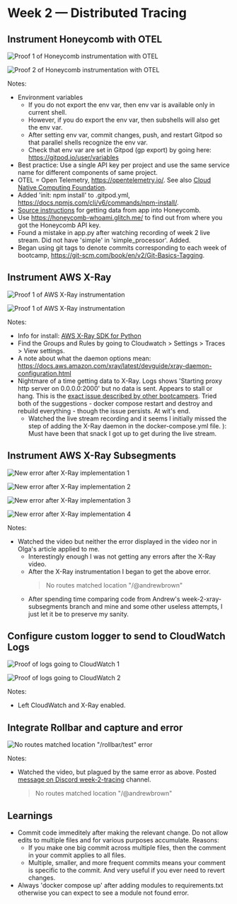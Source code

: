 # Week 2 — Distributed Tracing

## Instrument Honeycomb with OTEL
![Proof 1 of Honeycomb instrumentation with OTEL](/assets/week2-proof-instrument-honeycomb-with-otel-1.png)

![Proof 2 of Honeycomb instrumentation with OTEL](/assets/week2-proof-instrument-honeycomb-with-otel-2.png)

Notes:
- Environment variables
    - If you do not export the env var, then env var is available only in current shell. 
    - However, if you do export the env var, then subshells will also get the env var. 
    - After setting env var, commit changes, push, and restart Gitpod so that parallel shells recognize the env var.
    - Check that env var are set in Gitpod (gp export) by going here: https://gitpod.io/user/variables 
- Best practice: Use a single API key per project and use the same service name for different components of same project.
- OTEL = Open Telemetry, https://opentelemetry.io/. See also [Cloud Native Computing Foundation](https://www.cncf.io/).
- Added 'init: npm install' to .gitpod.yml, https://docs.npmjs.com/cli/v6/commands/npm-install/.
- [Source instructions](https://docs.honeycomb.io/getting-data-in/opentelemetry/python/) for getting data from app into Honeycomb.
- Use https://honeycomb-whoami.glitch.me/ to find out from where you got the Honeycomb API key.
- Found a mistake in app.py after watching recording of week 2 live stream. Did not have 'simple' in 'simple_processor'. Added.
- Began using git tags to denote commits corresponding to each week of bootcamp, https://git-scm.com/book/en/v2/Git-Basics-Tagging.

## Instrument AWS X-Ray
![Proof 1 of AWS X-Ray instrumentation](/assets/week2-proof-instrument-aws-xray-1.png)

![Proof 1 of AWS X-Ray instrumentation](/assets/week2-proof-instrument-aws-xray-2.png)

Notes:
- Info for install: [AWS X-Ray SDK for Python](https://github.com/aws/aws-xray-sdk-python)
- Find the Groups and Rules by going to Cloudwatch > Settings > Traces > View settings.
- A note about what the daemon options mean: https://docs.aws.amazon.com/xray/latest/devguide/xray-daemon-configuration.html
- Nightmare of a time getting data to X-Ray. Logs shows 'Starting proxy http server on 0.0.0.0:2000' but no data is sent. Appears to stall or hang. This is the [exact issue described by other bootcampers](https://discord.com/channels/1055552619441049660/1079890204019654666). Tried both of the suggestions - docker compose restart and destroy and rebuild everything - though the issue persists. At wit's end.
    - Watched the live stream recording and it seems I initially missed the step of adding the X-Ray daemon in the docker-compose.yml file. ): Must have been that snack I got up to get during the live stream.

## Instrument AWS X-Ray Subsegments
![New error after X-Ray implementation 1](/assets/week2-error-after-xray-implementation-1.png)

![New error after X-Ray implementation 2](/assets/week2-error-after-xray-implementation-2.png)

![New error after X-Ray implementation 3](/assets/week2-error-after-xray-implementation-3.png)

![New error after X-Ray implementation 4](/assets/week2-error-after-xray-implementation-4.png)

Notes:
- Watched the video but neither the error displayed in the video nor in Olga's article applied to me. 
    - Interestingly enough I was not getting any errors after the X-Ray video. 
    - After the X-Ray instrumentation I began to get the above error. 
        > No routes matched location "/@andrewbrown" 
    - After spending time comparing code from Andrew's week-2-xray-subsegments branch and mine and some other useless attempts, I just let it be to preserve my sanity.

## Configure custom logger to send to CloudWatch Logs
![Proof of logs going to CloudWatch 1](/assets/week2-proof-configure-custom-logger-to-send-to-cloudwatch-logs-1.png)

![Proof of logs going to CloudWatch 2](/assets/week2-proof-configure-custom-logger-to-send-to-cloudwatch-logs-2.png)

Notes:
- Left CloudWatch and X-Ray enabled.

## Integrate Rollbar and capture and error
![No routes matched location "/rollbar/test" error](/assets/week2-error-no-routes-matched-location.png)

Notes:
- Watched the video, but plagued by the same error as above. Posted [message on Discord week-2-tracing](https://discord.com/channels/1055552619441049660/1082342191516635146) channel.
    > No routes matched location "/@andrewbrown" 

## Learnings
- Commit code immeditely after making the relevant change. Do not allow edits to multiple files and for various purposes accumulate. Reasons:
    - If you make one big commit across multiple files, then the comment in your commit applies to all files. 
    - Multiple, smaller, and more frequent commits means your comment is specific to the commit. And very useful if you ever need to revert changes.
- Always 'docker compose up' after adding modules to requirements.txt otherwise you can expect to see a module not found error.
